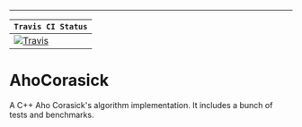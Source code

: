 -----------------
|  **`Travis CI Status`**   |
|-------------------|
|[![Travis](https://img.shields.io/travis/srgrr/AhoCorasick.svg)](https://travis-ci.org/srgrr/AhoCorasick)|

# AhoCorasick
A C++ Aho Corasick's algorithm implementation. It includes a bunch of tests and benchmarks.
